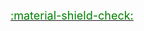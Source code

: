 <span class="tooltip hint--top" aria-label="Public"><a href="/authorization/#none"><font color="green" size=4>:material-shield-check:</font></a></span>